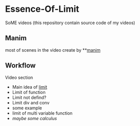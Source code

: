 # Essence-Of-Limit

SoME videos (this repository contain source code of my videos)

## Manim

most of scenes in the video create by **[manim](https://github.com/3b1b/manim)

## Workflow
Video section
- Main idea of [limit](https://tutorial.math.lamar.edu/classes/calcI/defnoflimit.aspx)
- Limit of function
- Limit not defind?
- Limit div and conv
- some example
- limit of multi variable function
- *maybe some calculus*
